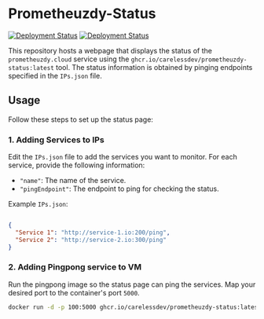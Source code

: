 # Prometheuzdy-Status

[![Deployment Status](https://github.com/CarelessDev/Prometheuzdy-Status/actions/workflows/deploy.yml/badge.svg)](https://github.com/CarelessDev/Prometheuzdy-Status/actions/workflows/deploy.yml)
[![Deployment Status](https://github.com/CarelessDev/Prometheuzdy-Status/actions/workflows/CI.yml/badge.svg)](https://github.com/CarelessDev/Prometheuzdy-Status/actions/workflows/CI.yml)

This repository hosts a webpage that displays the status of the `prometheuzdy.cloud` service using the `ghcr.io/carelessdev/prometheuzdy-status:latest` tool. The status information is obtained by pinging endpoints specified in the `IPs.json` file.

## Usage

Follow these steps to set up the status page:

### 1. Adding Services to IPs

Edit the `IPs.json` file to add the services you want to monitor. For each service, provide the following information:

- `"name"`: The name of the service.
- `"pingEndpoint"`: The endpoint to ping for checking the status.

Example `IPs.json`:

```json

{
  "Service 1": "http://service-1.io:200/ping",
  "Service 2": "http://service-2.io:300/ping"
}
```

### 2. Adding Pingpong service to VM

Run the pingpong image so the status page can ping the services. Map your desired port to the container's port `5000`.

```bash
docker run -d -p 100:5000 ghcr.io/carelessdev/prometheuzdy-status:latest
```

